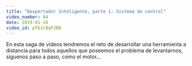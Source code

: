 ```yaml
---
title: "Despertador Inteligente, parte 1: Sistema de control"
video_number: 44
date: 2019-01-18
video_id: pTbJc8qF2B8
---
```

En esta saga de videos tendremos el reto de desarrollar una herramienta a distancia para todos aquellos que poseemos  el problema de levantarnos, síguenos paso a paso, como el motor...
